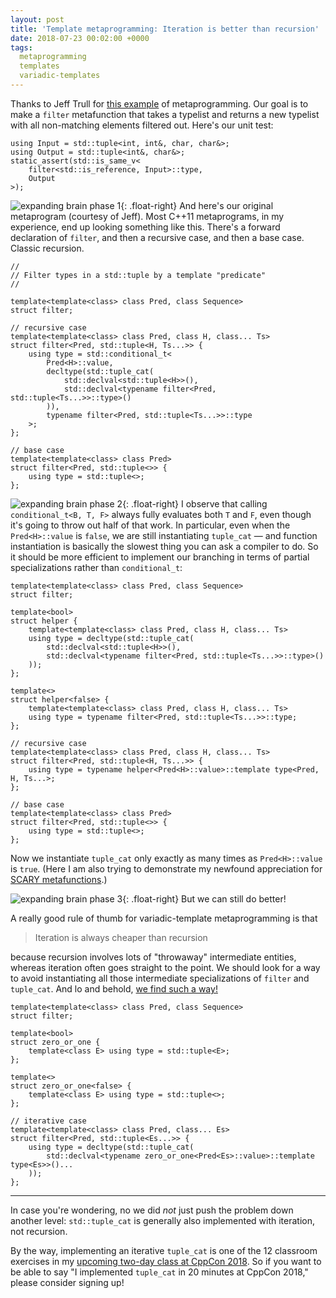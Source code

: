 ```yaml
---
layout: post
title: 'Template metaprogramming: Iteration is better than recursion'
date: 2018-07-23 00:02:00 +0000
tags:
  metaprogramming
  templates
  variadic-templates
---
```


Thanks to Jeff Trull for [this example](https://github.com/jefftrull/coroutine_experiments/blob/f86c720/meta.hpp#L62-L80)
of metaprogramming. Our goal is to make a `filter` metafunction that takes a typelist and returns a new typelist with
all non-matching elements filtered out. Here's our unit test:

    using Input = std::tuple<int, int&, char, char&>;
    using Output = std::tuple<int&, char&>;
    static_assert(std::is_same_v<
        filter<std::is_reference, Input>::type,
        Output
    >);

![expanding brain phase 1](/blog/images/2018-07-23-expanding-brain-phase-1.jpg){: .float-right}
And here's our original metaprogram (courtesy of Jeff). Most C++11 metaprograms, in my experience,
end up looking something like this. There's a forward declaration of `filter`, and then a recursive
case, and then a base case. Classic recursion.

    //
    // Filter types in a std::tuple by a template "predicate"
    //

    template<template<class> class Pred, class Sequence>
    struct filter;

    // recursive case
    template<template<class> class Pred, class H, class... Ts>
    struct filter<Pred, std::tuple<H, Ts...>> {
        using type = std::conditional_t<
            Pred<H>::value,
            decltype(std::tuple_cat(
                std::declval<std::tuple<H>>(),
                std::declval<typename filter<Pred, std::tuple<Ts...>>::type>()
            )),
            typename filter<Pred, std::tuple<Ts...>>::type
        >;
    };

    // base case
    template<template<class> class Pred>
    struct filter<Pred, std::tuple<>> {
        using type = std::tuple<>;
    };

![expanding brain phase 2](/blog/images/2018-07-23-expanding-brain-phase-2.jpg){: .float-right}
I observe that calling `conditional_t<B, T, F>` always fully evaluates both `T` and `F`,
even though it's going to throw out half of that work. In particular, even when the `Pred<H>::value`
is `false`, we are still instantiating `tuple_cat` — and function instantiation is basically the slowest
thing you can ask a compiler to do. So it should be more efficient to implement our branching in terms
of partial specializations rather than `conditional_t`:

    template<template<class> class Pred, class Sequence>
    struct filter;

    template<bool>
    struct helper {
        template<template<class> class Pred, class H, class... Ts>
        using type = decltype(std::tuple_cat(
            std::declval<std::tuple<H>>(),
            std::declval<typename filter<Pred, std::tuple<Ts...>>::type>()
        ));
    };

    template<>
    struct helper<false> {
        template<template<class> class Pred, class H, class... Ts>
        using type = typename filter<Pred, std::tuple<Ts...>>::type;
    };

    // recursive case
    template<template<class> class Pred, class H, class... Ts>
    struct filter<Pred, std::tuple<H, Ts...>> {
        using type = typename helper<Pred<H>::value>::template type<Pred, H, Ts...>;
    };

    // base case
    template<template<class> class Pred>
    struct filter<Pred, std::tuple<>> {
        using type = std::tuple<>;
    };

Now we instantiate `tuple_cat` only exactly as many times as `Pred<H>::value` is `true`.
(Here I am also trying to demonstrate my newfound appreciation for
[SCARY metafunctions](/blog/2018/07/09/scary-metafunctions/).)

![expanding brain phase 3](/blog/images/2018-07-23-expanding-brain-phase-3.jpg){: .float-right}
But we can still do better!

A really good rule of thumb for variadic-template metaprogramming is that

> Iteration is always cheaper than recursion

because recursion involves lots of "throwaway" intermediate entities, whereas iteration
often goes straight to the point. We should look for a way to avoid instantiating
all those intermediate specializations of `filter` and `tuple_cat`. And lo and behold,
[we find such a way!](https://wandbox.org/permlink/x9MKTFdc6DJXkGsj)

    template<template<class> class Pred, class Sequence>
    struct filter;

    template<bool>
    struct zero_or_one {
        template<class E> using type = std::tuple<E>;
    };

    template<>
    struct zero_or_one<false> {
        template<class E> using type = std::tuple<>;
    };

    // iterative case
    template<template<class> class Pred, class... Es>
    struct filter<Pred, std::tuple<Es...>> {
        using type = decltype(std::tuple_cat(
            std::declval<typename zero_or_one<Pred<Es>::value>::template type<Es>>()...
        ));
    };

----

In case you're wondering, no we did *not* just push the problem down another level: `std::tuple_cat` is
generally also implemented with iteration, not recursion.

By the way, implementing an iterative `tuple_cat`
is one of the 12 classroom exercises in my [upcoming two-day class at CppCon 2018](https://cppcon.org/the-standard-library-from-scratch/).
So if you want to be able to say "I implemented `tuple_cat` in 20 minutes at CppCon 2018," please consider signing up!
